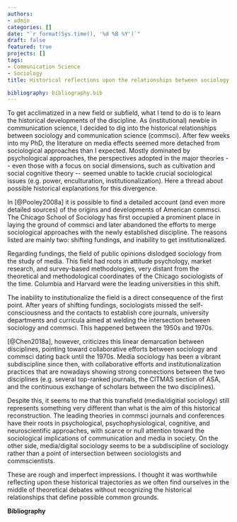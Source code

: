 ```yaml
---
authors:
- admin
categories: []
date: "`r format(Sys.time(), '%d %B %Y')`"
draft: false
featured: true
projects: []
tags:
- Communication Science
- Sociology
title: Historical reflections upon the relationships between sociology and communication science.

bibliography: bibliography.bib
---
```


To get acclimatized in a new field or subfield, what I tend to do is to learn the historical developments of the discipline. As (institutional) newbie in communication science, I decided to dig into the historical relationships between sociology and communication science (commsci). After few weeks into my PhD, the literature on media effects seemed more detached from sociological approaches than I expected. Mostly dominated by psychological approaches, the perspectives adopted in the major theories -- even those with a focus on social dimensions, such as cultivation and social cognitive theory -- seemed unable to tackle crucial sociological issues (e.g. power, enculturation, institutionalization). Here a thread about possible historical explanations for this divergence.

In [@Pooley2008a] it is possible to find a detailed account (and even more detailed sources) of the origins and developments of American commsci. The Chicago School of Sociology has first occupied a prominent place in laying the ground of commsci and later abandoned the efforts to merge sociological approaches with the newly established discipline. The reasons listed are mainly two: shifting fundings, and inability to get institutionalized.

Regarding fundings, the field of public opinions dislodged sociology from the study of media. This field had roots in attitude psychology, market research, and survey-based methodologies, very distant from the theoretical and methodological coordinates of the Chicago sociologists of the time. Columbia and Harvard were the leading universities in this shift.

The inability to institutionalize the field is a direct consequence of the first point. After years of shifting fundings, sociologists missed the self-consciousness and the contacts to establish core journals, university departments and curricula aimed at welding the intersection between sociology and commsci. This happened between the 1950s and 1970s.

[@Chen2018a], however, criticizes this linear demarcation between disciplines, pointing toward collaborative efforts between sociology and commsci dating back until the 1970s. Media sociology has been a vibrant subdiscipline since then, with collaborative efforts and institutionalization practices that are nowadays showing strong connections between the two disciplines (e.g. several top-ranked journals, the CITMAS section of ASA, and the continuous exchange of scholars between the two disciplines).

Despite this, it seems to me that this transfield (media/digitial sociology) still represents something very different than what is the aim of this historical reconstruction. The leading theories in commsci journals and conferences have their roots in psychological, psychophysiological, cognitive, and neuroscientific approaches, with scarce or null attention toward the sociological implications of communication and media in society. On the other side, media/digital sociology seems to be a subdiscipline of sociology rather than a point of intersection between sociologists and commscientists.

These are rough and imperfect impressions. I thought it was worthwhile reflecting upon these historical trajectories as we often find ourselves in the middle of theoretical debates without recognizing the historical relationships that define possible common grounds.

**Bibliography**